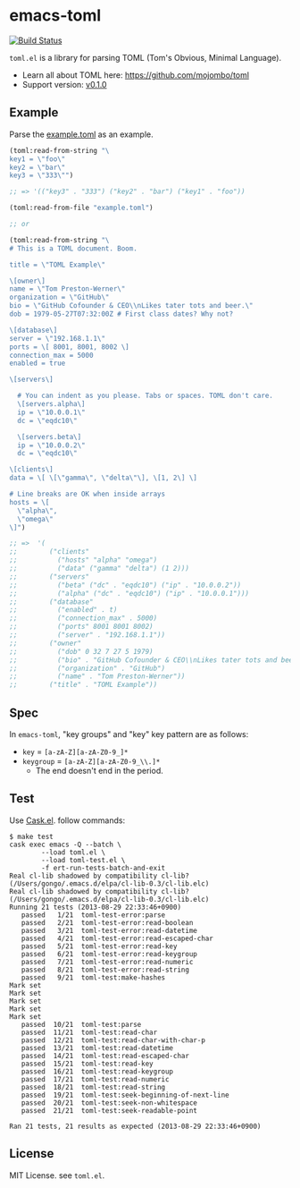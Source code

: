 emacs-toml
==========

[![Build Status](https://travis-ci.org/gongo/emacs-toml.png?branch=master)](https://travis-ci.org/gongo/emacs-toml)

`toml.el` is a library for parsing TOML (Tom's Obvious, Minimal Language).

* Learn all about TOML here: https://github.com/mojombo/toml
* Support version: [v0.1.0](https://github.com/mojombo/toml/blob/master/versions/toml-v0.1.0.md)

## Example

Parse the [example.toml](https://github.com/mojombo/toml/blob/master/tests/example.toml) as an example.

```lisp
(toml:read-from-string "\
key1 = \"foo\"
key2 = \"bar\"
key3 = \"333\"")

;; => '(("key3" . "333") ("key2" . "bar") ("key1" . "foo"))
```

```lisp
(toml:read-from-file "example.toml")

;; or

(toml:read-from-string "\
# This is a TOML document. Boom.

title = \"TOML Example\"

\[owner\]
name = \"Tom Preston-Werner\"
organization = \"GitHub\"
bio = \"GitHub Cofounder & CEO\\nLikes tater tots and beer.\"
dob = 1979-05-27T07:32:00Z # First class dates? Why not?

\[database\]
server = \"192.168.1.1\"
ports = \[ 8001, 8001, 8002 \]
connection_max = 5000
enabled = true

\[servers\]

  # You can indent as you please. Tabs or spaces. TOML don't care.
  \[servers.alpha\]
  ip = \"10.0.0.1\"
  dc = \"eqdc10\"

  \[servers.beta\]
  ip = \"10.0.0.2\"
  dc = \"eqdc10\"

\[clients\]
data = \[ \[\"gamma\", \"delta\"\], \[1, 2\] \]

# Line breaks are OK when inside arrays
hosts = \[
  \"alpha\",
  \"omega\"
\]")

;; =>  '(
;;        ("clients"
;;          ("hosts" "alpha" "omega")
;;          ("data" ("gamma" "delta") (1 2)))
;;        ("servers"
;;          ("beta" ("dc" . "eqdc10") ("ip" . "10.0.0.2"))
;;          ("alpha" ("dc" . "eqdc10") ("ip" . "10.0.0.1")))
;;        ("database"
;;          ("enabled" . t)
;;          ("connection_max" . 5000)
;;          ("ports" 8001 8001 8002)
;;          ("server" . "192.168.1.1"))
;;        ("owner"
;;          ("dob" 0 32 7 27 5 1979)
;;          ("bio" . "GitHub Cofounder & CEO\\nLikes tater tots and beer.")
;;          ("organization" . "GitHub")
;;          ("name" . "Tom Preston-Werner"))
;;        ("title" . "TOML Example"))
```

## Spec

In `emacs-toml`, "key groups" and "key" key pattern are as follows:

* `key` = `[a-zA-Z][a-zA-Z0-9_]*`
* `keygroup` = `[a-zA-Z][a-zA-Z0-9_\\.]*`
    * The end doesn't end in the period.

## Test

Use [Cask.el](https://github.com/rejeep/cask.el). follow commands:

```
$ make test
cask exec emacs -Q --batch \
		--load toml.el \
		--load toml-test.el \
		-f ert-run-tests-batch-and-exit
Real cl-lib shadowed by compatibility cl-lib? (/Users/gongo/.emacs.d/elpa/cl-lib-0.3/cl-lib.elc)
Real cl-lib shadowed by compatibility cl-lib? (/Users/gongo/.emacs.d/elpa/cl-lib-0.3/cl-lib.elc)
Running 21 tests (2013-08-29 22:33:46+0900)
   passed   1/21  toml-test-error:parse
   passed   2/21  toml-test-error:read-boolean
   passed   3/21  toml-test-error:read-datetime
   passed   4/21  toml-test-error:read-escaped-char
   passed   5/21  toml-test-error:read-key
   passed   6/21  toml-test-error:read-keygroup
   passed   7/21  toml-test-error:read-numeric
   passed   8/21  toml-test-error:read-string
   passed   9/21  toml-test:make-hashes
Mark set
Mark set
Mark set
Mark set
Mark set
   passed  10/21  toml-test:parse
   passed  11/21  toml-test:read-char
   passed  12/21  toml-test:read-char-with-char-p
   passed  13/21  toml-test:read-datetime
   passed  14/21  toml-test:read-escaped-char
   passed  15/21  toml-test:read-key
   passed  16/21  toml-test:read-keygroup
   passed  17/21  toml-test:read-numeric
   passed  18/21  toml-test:read-string
   passed  19/21  toml-test:seek-beginning-of-next-line
   passed  20/21  toml-test:seek-non-whitespace
   passed  21/21  toml-test:seek-readable-point

Ran 21 tests, 21 results as expected (2013-08-29 22:33:46+0900)
```

## License

MIT License. see `toml.el`.
